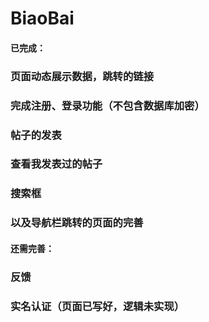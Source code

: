 # BiaoBai
#### 已完成：
### 页面动态展示数据，跳转的链接
### 完成注册、登录功能（不包含数据库加密）
### 帖子的发表
### 查看我发表过的帖子
### 搜索框
### 以及导航栏跳转的页面的完善
#### 还需完善：
### 反馈
### 实名认证（页面已写好，逻辑未实现）

